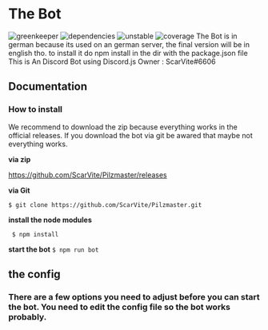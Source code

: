 

# The Bot
![greenkeeper](https://badges.greenkeeper.io/ScarVite/Pilzmaster.svg) ![dependencies](https://david-dm.org/ScarVite/Pilzmaster.svg) ![unstable](https://img.shields.io/badge/build-unstable-yellow) ![coverage](https://img.shields.io/badge/coverage-50%25-yellowgreen)
The Bot is in german because its used on an german server, the final version will be in english tho. to install it do npm install in the dir with the package.json file This is An Discord Bot using Discord.js Owner : ScarVite#6606

<h2>Documentation</h2>



<h3>How to install</h3>
We recommend to download the zip because everything works in the official releases. If you download the bot via git be awared that maybe not everything works.

**via zip**

https://github.com/ScarVite/Pilzmaster/releases

**via Git**

`$ git clone https://github.com/ScarVite/Pilzmaster.git`

**install the node modules**

` $ npm install`

**start the bot** 
`$ npm run bot`

<h2>the config<h3>

There are a few options you need to adjust before you can start the bot. 
You need to edit the config file so the bot works probably.
